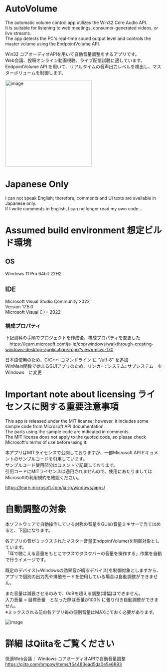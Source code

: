 # AutoVolume
The automatic volume control app utilizes the Win32 Core Audio API.  
It is suitable for listening to web meetings, consumer-generated videos, or live streams.  
The app detects the PC's real-time sound output level and controls the master volume using the EndpointVolume API.  
  
Win32 コアオーディオAPIを用いて自動音量調整をするアプリです。  
Web会議、投稿オンライン動画視聴、ライブ配信試聴に適しています。  
EndpointVolume API を用いて、リアルタイムの音声出力レベルを検出し、マスターボリュームを制御します。

<img width="277" alt="image" src="https://github.com/hmpow/AutoVolume/assets/67511807/7ebed174-0d6d-4de0-928a-792404b67626">

# Japanese Only
I can not speak English; therefore, comments and UI texts are available in Japanese only.  
If I write comments in English, I can no longer read my own code...

# Assumed build environment 想定ビルド環境
## OS
Windows 11 Pro 64bit 22H2
## IDE
Microsoft Visual Studio Community 2022  
Version 17.5.0  
Microsoft Visual C++ 2022  
  
### 構成プロパティ
下記資料の手順でプロジェクトを作成後、構成プロパティを変更した  
　https://learn.microsoft.com/ja-jp/cpp/windows/walkthrough-creating-windows-desktop-applications-cpp?view=msvc-170
  
日本語使用のため、C/C++::コマンドライン に "/utf-8" を追加  
WinMain関数で始まるGUIアプリのため、リンカー::システム::サブシステム　を　Windows　に変更  


# Important note about licensing ライセンスに関する重要注意事項
This app is released under the MIT license; however, it includes some sample code from Microsoft API documentation.  
The parts using the sample code are indicated in comments.  
The MIT license does not apply to the quoted code, so please check Microsoft's terms of use before using it.  
  
本アプリはMITライセンスで公開しておりますが、一部Microsoft APIドキュメントのサンプルコードを引用しています。  
サンプルコード使用部分はコメントで記載しております。  
引用コードにMITライセンスは適用されませんので、使用にあたりましてはMicrosoftの利用規約を確認ください。  
  
https://learn.microsoft.com/ja-jp/windows/apps/


# 自動調整の対象

本ソフトウェアで自動操作している対称の音量をGUIの音量ミキサーで当てはめると、下図になります。

各アプリの音がミックスされたマスター音量(EndpointVolume)を制御対象としています。  
「耳で聴こえる音量をもとにマウスでタスクバーの音量を操作する」作業を自動で行うイメージです。

既定のデバイス(=Windowsの効果音が鳴るデバイス)を制御対象としますから、アプリで個別の出力先や排他モードを使用している場合は自動調整ができません。

また音量は減衰させるのみで、0dBを超える調整(増幅)はできません。  
入力音量 < 目標音量　となった際は音量が100% に張り付き自動調整ができません。  
※ミックスされる前の各アプリ毎の個別音量はMAXにておく必要があります。

![image](https://github.com/user-attachments/assets/1a6fd702-50d0-48f4-91ab-a3efb36711ce)


# 詳細 はQiitaをご覧ください

快適Web会議！ Windows コアオーディオAPIで自動音量調整
https://qiita.com/hmpow/items/f54483ead5da0e5e6893
